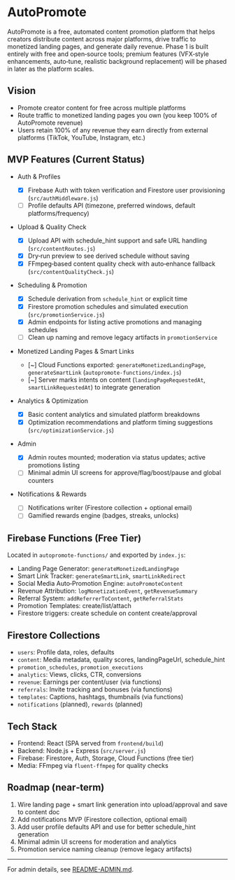 # AutoPromote

AutoPromote is a free, automated content promotion platform that helps creators distribute content across major platforms, drive traffic to monetized landing pages, and generate daily revenue. Phase 1 is built entirely with free and open‑source tools; premium features (VFX‑style enhancements, auto‑tune, realistic background replacement) will be phased in later as the platform scales.

## Vision

- Promote creator content for free across multiple platforms
- Route traffic to monetized landing pages you own (you keep 100% of AutoPromote revenue)
- Users retain 100% of any revenue they earn directly from external platforms (TikTok, YouTube, Instagram, etc.)

## MVP Features (Current Status)

- Auth & Profiles
	- [x] Firebase Auth with token verification and Firestore user provisioning (`src/authMiddleware.js`)
	- [ ] Profile defaults API (timezone, preferred windows, default platforms/frequency)

- Upload & Quality Check
	- [x] Upload API with schedule_hint support and safe URL handling (`src/contentRoutes.js`)
	- [x] Dry‑run preview to see derived schedule without saving
	- [x] FFmpeg‑based content quality check with auto‑enhance fallback (`src/contentQualityCheck.js`)

- Scheduling & Promotion
	- [x] Schedule derivation from `schedule_hint` or explicit time
	- [x] Firestore promotion schedules and simulated execution (`src/promotionService.js`)
	- [x] Admin endpoints for listing active promotions and managing schedules
	- [ ] Clean up naming and remove legacy artifacts in `promotionService`

- Monetized Landing Pages & Smart Links
	- [~] Cloud Functions exported: `generateMonetizedLandingPage`, `generateSmartLink` (`autopromote-functions/index.js`)
	- [~] Server marks intents on content (`landingPageRequestedAt`, `smartLinkRequestedAt`) to integrate generation

- Analytics & Optimization
	- [x] Basic content analytics and simulated platform breakdowns
	- [x] Optimization recommendations and platform timing suggestions (`src/optimizationService.js`)

- Admin
	- [x] Admin routes mounted; moderation via status updates; active promotions listing
	- [ ] Minimal admin UI screens for approve/flag/boost/pause and global counters

- Notifications & Rewards
	- [ ] Notifications writer (Firestore collection + optional email)
	- [ ] Gamified rewards engine (badges, streaks, unlocks)

## Firebase Functions (Free Tier)

Located in `autopromote-functions/` and exported by `index.js`:

- Landing Page Generator: `generateMonetizedLandingPage`
- Smart Link Tracker: `generateSmartLink`, `smartLinkRedirect`
- Social Media Auto‑Promotion Engine: `autoPromoteContent`
- Revenue Attribution: `logMonetizationEvent`, `getRevenueSummary`
- Referral System: `addReferrerToContent`, `getReferralStats`
- Promotion Templates: create/list/attach
- Firestore triggers: create schedule on content create/approval

## Firestore Collections

- `users`: Profile data, roles, defaults
- `content`: Media metadata, quality scores, landingPageUrl, schedule_hint
- `promotion_schedules`, `promotion_executions`
- `analytics`: Views, clicks, CTR, conversions
- `revenue`: Earnings per content/user (via functions)
- `referrals`: Invite tracking and bonuses (via functions)
- `templates`: Captions, hashtags, thumbnails (via functions)
- `notifications` (planned), `rewards` (planned)

## Tech Stack

- Frontend: React (SPA served from `frontend/build`)
- Backend: Node.js + Express (`src/server.js`)
- Firebase: Firestore, Auth, Storage, Cloud Functions (free tier)
- Media: FFmpeg via `fluent-ffmpeg` for quality checks

## Roadmap (near‑term)

1) Wire landing page + smart link generation into upload/approval and save to content doc
2) Add notifications MVP (Firestore collection, optional email)
3) Add user profile defaults API and use for better schedule_hint generation
4) Minimal admin UI screens for moderation and analytics
5) Promotion service naming cleanup (remove legacy artifacts)

---

For admin details, see [README-ADMIN.md](README-ADMIN.md).
